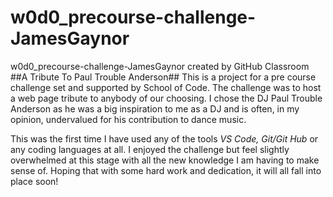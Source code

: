 # w0d0_precourse-challenge-JamesGaynor
w0d0_precourse-challenge-JamesGaynor created by GitHub Classroom
##A Tribute To Paul Trouble Anderson##
This is a project for a pre course challenge set and supported by School of Code. 
The challenge was to host a web page tribute to anybody of our choosing.
I chose the DJ Paul Trouble Anderson as he was a big inspiration to me as a DJ and is often, in my opinion, undervalued for his contribution to dance music.

This was the first time I have used any of the tools *VS Code, Git/Git Hub* or any coding languages at all. 
I enjoyed the challenge but feel slightly overwhelmed at this stage with all the new knowledge I am having to make sense of. 
Hoping that with some hard work and dedication, it will all fall into place soon!

